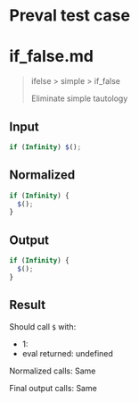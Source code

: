 # Preval test case

# if_false.md

> ifelse > simple > if_false
>
> Eliminate simple tautology

## Input

`````js filename=intro
if (Infinity) $();
`````

## Normalized

`````js filename=intro
if (Infinity) {
  $();
}
`````

## Output

`````js filename=intro
if (Infinity) {
  $();
}
`````

## Result

Should call `$` with:
 - 1: 
 - eval returned: undefined

Normalized calls: Same

Final output calls: Same

